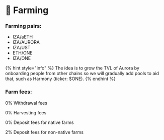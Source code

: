# 🚜 Farming

### Farming pairs:

* IZA/aETH
* IZA/AURORA
* IZA/UST
* ETH/ONE
* IZA/ONE

{% hint style="info" %}
The idea is to grow the TVL of Aurora by onboarding people from other chains so we will gradually add pools to aid that, such as Harmony (ticker: $ONE).
{% endhint %}

### Farm fees:

0% Withdrawal fees

0% Harvesting fees

0% Deposit fees for native farms

2% Deposit fees for non-native farms

